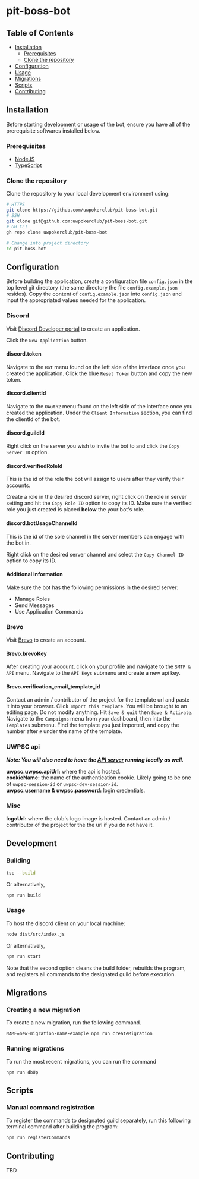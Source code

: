 # pit-boss-bot


## Table of Contents
- [Installation](#installation)
  - [Prerequisites](#prerequisites)
  - [Clone the repository](#clone-the-repository)
- [Configuration](#configuration)
- [Usage](#testing)
- [Migrations](#migrations)
- [Scripts](#scripts)
- [Contributing](#contributing)

## Installation
Before starting development or usage of the bot, ensure you have all of the prerequisite softwares installed below.

### Prerequisites
- [NodeJS](https://nodejs.org/en/)
- [TypeScript](https://www.typescriptlang.org)


### Clone the repository
Clone the repository to your local development environment using:

```sh
# HTTPS
git clone https://github.com/uwpokerclub/pit-boss-bot.git
# SSH
git clone git@github.com:uwpokerclub/pit-boss-bot.git
# GH CLI
gh repo clone uwpokerclub/pit-boss-bot

# Change into project directory
cd pit-boss-bot
```

## Configuration 
Before building the application, create a configuration file `config.json` in the top level git directory (the same directory the file `config.example.json` resides). Copy the content of `config.example.json` into `config.json` and input the appropriated values needed for the application.


### Discord
Visit [Discord Developer portal](https://discord.com/developers/applications) to create an application. 

Click the `New Application` button.

#### discord.token
Navigate to the `Bot` menu found on the left side of the interface once you created the application. Click the blue `Reset Token` button and copy the new token.

#### discord.clientId
Navigate to the `OAuth2` menu found on the left side of the interface once you created the application. Under the `Client Information` section, you can find the clientId of the bot.

#### discord.guildId
Right click on the server you wish to invite the bot to and click the `Copy Server ID` option.

#### discord.verifiedRoleId
This is the id of the role the bot will assign to users after they verify their accounts.  

Create a role in the desired discord server, right click on the role in server setting and hit the `Copy Role ID` option to copy its ID.
Make sure the verified role you just created is placed **below** the your bot's role.

#### discord.botUsageChannelId
This is the id of the sole channel in the server members can engage with the bot in. 

Right click on the desired server channel and select the `Copy Channel ID` option to copy its ID.

#### Additional information
Make sure the bot has the following permissions in the desired server:
- Manage Roles
- Send Messages
- Use Application Commands


### Brevo
Visit [Brevo](https://www.brevo.com) to create an account.

#### Brevo.brevoKey
After creating your account, click on your profile and navigate to the `SMTP & API` menu. Navigate to the `API Keys` submenu and create a new api key.

#### Brevo.verification_email_template_id
Contact an admin / contributor of the project for the template url and paste it into your browser. Click `Import this template`. You will be brought to an editing page. Do not modify anything. Hit `Save & quit` then `Save & Activate`. 
Navigate to the `Campaigns` menu from your dashboard, then into the `Templates` submenu. Find the template you just imported, and copy the number after `#` under the name of the template.

### UWPSC api
**_Note: You will also need to have the [API server](https://github.com/uwpokerclub/api) running locally as well._**

**uwpsc.uwpsc.apiUrl:** where the api is hosted.\
**cookieName:** the name of the authentication cookie. Likely going to be one of `uwpsc-session-id` or `uwpsc-dev-session-id`.\
**uwpsc.username & uwpsc.password:** login credentials.

### Misc
**logoUrl:** where the club's logo image is hosted. Contact an admin / contributor of the project for the the url if you do not have it.



## Development


### Building
```sh
tsc --build
```
Or alternatively,
```sh
npm run build
```


### Usage

To host the discord client on your local machine:
```sh
node dist/src/index.js
```
Or alternatively,
```sh
npm run start
```
Note that the second option cleans the build folder, rebuilds the program, and registers all commands to the designated guild before execution.


## Migrations
### Creating a new migration
To create a new migration, run the following command.
```
NAME=new-migration-name-example npm run createMigration 
```

### Running migrations
To run the most recent migrations, you can run the command
```
npm run dbUp
```

## Scripts

### Manual command registration
To register the commands to designated guild separately, run this following terminal command after building the program:
```sh
npm run registerCommands
```


## Contributing
TBD


